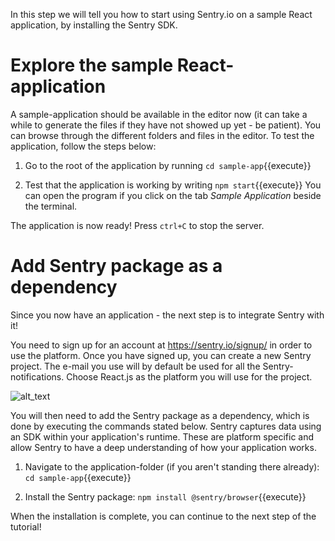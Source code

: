 In this step we will tell you how to start using Sentry.io on a sample React application, by installing the Sentry SDK. 

# Explore the sample React-application

A sample-application should be available in the editor now (it can take a while to generate the files if they have not showed up yet - be patient). You can browse through the different folders and files in the editor. To test the application, follow the steps below:

1. Go to the root of the application by running `cd sample-app`{{execute}} 

3. Test that the application is working by writing `npm start`{{execute}}
You can open the program if you click on the tab *Sample Application* beside the terminal. 

The application is now ready! Press `ctrl+C` to stop the server. 


# Add Sentry package as a dependency

Since you now have an application - the next step is to integrate Sentry with it! 

You need to sign up for an account at https://sentry.io/signup/ in order to use the platform. Once you have signed up, you can create a new Sentry project. The e-mail you use will by default be used for all the Sentry-notifications. Choose React.js as the platform you will use for the project. 

![alt_text](https://imgur.com/MQ18uY3.png "Sentry Platform")

You will then need to add the Sentry package as a dependency, which is done by executing the commands stated below. Sentry captures data using an SDK within your application's runtime. These are platform specific and allow Sentry to have a deep understanding of how your application works. 

1. Navigate to the application-folder (if you aren't standing there already): `cd sample-app`{{execute}} 

2. Install the Sentry package: `npm install @sentry/browser`{{execute}}

When the installation is complete, you can continue to the next step of the tutorial!
